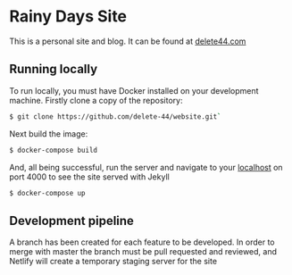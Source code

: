# Rainy Days Site

This is a personal site and blog. It can be found at [delete44.com](https://www.delete44.com)

## Running locally

To run locally, you must have Docker installed on your development machine. Firstly clone a copy of the repository:

```bash
$ git clone https://github.com/delete-44/website.git`
```

Next build the image:

```bash
$ docker-compose build
```

And, all being successful, run the server and navigate to your [localhost](localhost:4000) on port 4000 to see the site served with Jekyll

```bash
$ docker-compose up
```

## Development pipeline

A branch has been created for each feature to be developed. In order to merge with master the branch must be pull requested and reviewed, and Netlify will create a temporary staging server for the site
